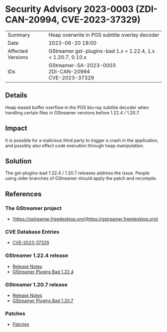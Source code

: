 # Security Advisory 2023-0003 (ZDI-CAN-20994, CVE-2023-37329)

<div class="vertical-table">

|                   |     |
| ----------------- | --- |
| Summary           | Heap overwrite in PGS subtitle overlay decoder |
| Date              | 2023-06-20 18:00 |
| Affected Versions | GStreamer gst-plugins-bad 1.x < 1.22.4, 1.x < 1.20.7, 0.10.x |
| IDs               | GStreamer-SA-2023-0003<br/>ZDI-CAN-20994<br/>CVE-2023-37329 |

</div>

## Details

Heap-based buffer overflow in the PGS blu-ray subtitle decoder when handling certain files in GStreamer versions before 1.22.4 / 1.20.7.

## Impact

It is possible for a malicious third party to trigger a crash in the application, and possibly also effect code execution through heap manipulation.

## Solution

The gst-plugins-bad 1.22.4 / 1.20.7 releases address the issue. People using older branches of GStreamer should apply the patch and recompile.

## References

### The GStreamer project

- [https://gstreamer.freedesktop.org](https://gstreamer.freedesktop.org)

### CVE Database Entries

- [CVE-2023-37329](https://cve.mitre.org/cgi-bin/cvename.cgi?name=CVE-2023-37329)

### GStreamer 1.22.4 release

- [Release Notes](/releases/1.22/#1.22.4)  
- [GStreamer Plugins Bad 1.22.4](/src/gst-plugins-bad/gst-plugins-bad-1.22.4.tar.xz)

### GStreamer 1.20.7 release

- [Release Notes](/releases/1.20/#1.20.7)  
- [GStreamer Plugins Bad 1.20.7](/src/gst-plugins-bad/gst-plugins-bad-1.20.7.tar.xz)

### Patches

- [Patches](https://gitlab.freedesktop.org/gstreamer/gstreamer/-/merge_requests/4896.patch)
